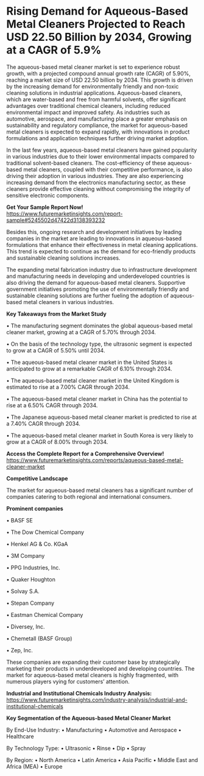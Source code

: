 # Rising Demand for Aqueous-Based Metal Cleaners Projected to Reach USD 22.50 Billion by 2034, Growing at a CAGR of 5.9%

The aqueous-based metal cleaner market is set to experience robust growth, with a projected compound annual growth rate (CAGR) of 5.90%, reaching a market size of USD 22.50 billion by 2034. This growth is driven by the increasing demand for environmentally friendly and non-toxic cleaning solutions in industrial applications. Aqueous-based cleaners, which are water-based and free from harmful solvents, offer significant advantages over traditional chemical cleaners, including reduced environmental impact and improved safety. As industries such as automotive, aerospace, and manufacturing place a greater emphasis on sustainability and regulatory compliance, the market for aqueous-based metal cleaners is expected to expand rapidly, with innovations in product formulations and application techniques further driving market adoption.

In the last few years, aqueous-based metal cleaners have gained popularity in various industries due to their lower environmental impacts compared to traditional solvent-based cleaners. The cost-efficiency of these aqueous-based metal cleaners, coupled with their competitive performance, is also driving their adoption in various industries. They are also experiencing increasing demand from the electronics manufacturing sector, as these cleaners provide effective cleaning without compromising the integrity of sensitive electronic components.

**Get Your Sample Report Now!** https://www.futuremarketinsights.com/report-sample#5245502d47422d3138393232

Besides this, ongoing research and development initiatives by leading companies in the market are leading to innovations in aqueous-based formulations that enhance their effectiveness in metal cleaning applications. This trend is expected to continue as the demand for eco-friendly products and sustainable cleaning solutions increases.

The expanding metal fabrication industry due to infrastructure development and manufacturing needs in developing and underdeveloped countries is also driving the demand for aqueous-based metal cleaners. Supportive government initiatives promoting the use of environmentally friendly and sustainable cleaning solutions are further fueling the adoption of aqueous-based metal cleaners in various industries.

**Key Takeaways from the Market Study**

•	The manufacturing segment dominates the global aqueous-based metal cleaner market, growing at a CAGR of 5.70% through 2034.

•	On the basis of the technology type, the ultrasonic segment is expected to grow at a CAGR of 5.50% until 2034.

•	The aqueous-based metal cleaner market in the United States is anticipated to grow at a remarkable CAGR of 6.10% through 2034.

•	The aqueous-based metal cleaner market in the United Kingdom is estimated to rise at a 7.00% CAGR through 2034.

•	The aqueous-based metal cleaner market in China has the potential to rise at a 6.50% CAGR through 2034.

•	The Japanese aqueous-based metal cleaner market is predicted to rise at a 7.40% CAGR through 2034.

•	The aqueous-based metal cleaner market in South Korea is very likely to grow at a CAGR of 8.00% through 2034.

**Access the Complete Report for a Comprehensive Overview!** https://www.futuremarketinsights.com/reports/aqueous-based-metal-cleaner-market

**Competitive Landscape**

The market for aqueous-based metal cleaners has a significant number of companies catering to both regional and international consumers. 

**Prominent companies** 

•	BASF SE

•	The Dow Chemical Company

•	Henkel AG & Co. KGaA

•	3M Company

•	PPG Industries, Inc.

•	Quaker Houghton

•	Solvay S.A.

•	Stepan Company

•	Eastman Chemical Company

•	Diversey, Inc.

•	Chemetall (BASF Group)

•	Zep, Inc.

These companies are expanding their customer base by strategically marketing their products in underdeveloped and developing countries. The market for aqueous-based metal cleaners is highly fragmented, with numerous players vying for customers’ attention.

**Industrial and Institutional Chemicals Industry Analysis:** https://www.futuremarketinsights.com/industry-analysis/industrial-and-institutional-chemicals

**Key Segmentation of the Aqueous-based Metal Cleaner Market**

By End-Use Industry:
•	Manufacturing
•	Automotive and Aerospace
•	Healthcare

By Technology Type:
•	Ultrasonic
•	Rinse
•	Dip
•	Spray

By Region:
•	North America
•	Latin America
•	Asia Pacific
•	Middle East and Africa (MEA)
•	Europe
